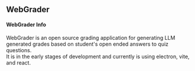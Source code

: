 ## WebGrader

#### WebGrader Info
WebGrader is an open source grading application for generating LLM generated grades based on student's open ended answers to quiz questions.  
It is in the early stages of development and currently is using electron, vite, and react.
